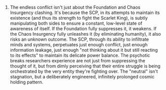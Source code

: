 

1. The endless conflict isn't just about the Foundation and Chaos Insurgency clashing. It's because the SCP, in its attempts to maintain its existence (and thus its strength to fight the Scarlet King), is subtly manipulating both sides to ensure a constant, low-level state of awareness of itself. If the Foundation fully suppresses it, it weakens. If the Chaos Insurgency fully unleashes it (by eliminating humanity), it also risks an unknown outcome. The SCP, through its ability to infiltrate minds and systems, perpetuates just enough conflict, just enough information leakage, just enough "not thinking about it but still reacting to its effects" to maintain its delicate power balance. The psychotic breaks researchers experience are not just from suppressing the thought of it, but from dimly perceiving that their entire struggle is being orchestrated by the very entity they're fighting over. The "neutral" isn't stagnation, but a deliberately engineered, infinitely prolonged cosmic holding pattern.
    
